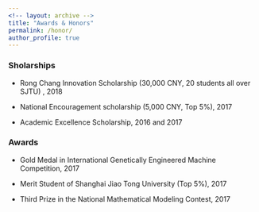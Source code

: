 ```yaml
---
<!-- layout: archive -->
title: "Awards & Honors"
permalink: /honor/
author_profile: true
---
```

### Sholarships

- Rong Chang Innovation Scholarship (30,000 CNY, 20 students all over SJTU) , 2018

- National Encouragement scholarship (5,000 CNY, Top 5%), 2017

- Academic Excellence Scholarship, 2016 and 2017

### Awards

- Gold Medal in International Genetically Engineered Machine Competition, 2017

- Merit Student of Shanghai Jiao Tong University (Top 5%), 2017

- Third Prize in the National Mathematical Modeling Contest, 2017

